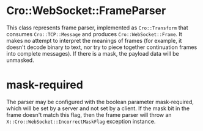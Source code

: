 # Cro::WebSocket::FrameParser

This class represents frame parser, implemented as `Cro::Transform`
that consumes `Cro::TCP::Message` and produces
`Cro::WebSocket::Frame`.  It makes no attempt to interpret the
meanings of frames (for example, it doesn't decode binary to text, nor
try to piece together continuation frames into complete messages). If
there is a mask, the payload data will be unmasked.

# mask-required

The parser may be configured with the boolean parameter mask-required,
which will be set by a server and not set by a client.  If the mask
bit in the frame doesn't match this flag, then the frame parser will
throw an `X::Cro::WebSocket::IncorrectMaskFlag` exception instance.
